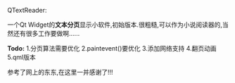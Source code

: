 QTextReader:

一个Qt Widget的**文本分页**显示小软件,初始版本.很粗糙,可以作为小说阅读器的,当然还有很多工作要做啊......


**Todo:**
1.分页算法需要优化
2.paintevent()要优化
3.添加网络支持
4.翻页动画
5.qml版本


参考了网上的东东,在这里一并感谢了!!!